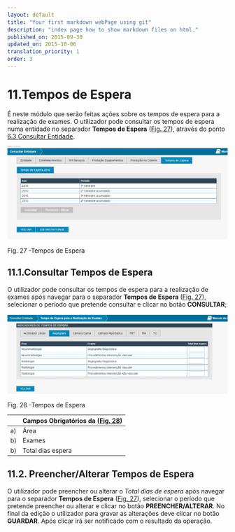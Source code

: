 ```yaml
---
layout: default
title: "Your first markdown webPage using git"
description: "index page how to show markdown files on html."
published_on: 2015-09-30
updated_on: 2015-10-06
translation_priority: 1
order: 3
---
```


# 11.Tempos de Espera
É neste módulo que serão feitas ações sobre os tempos de espera para a realização de exames.
O utilizador pode consultar os tempos de espera numa entidade no separador **Tempos de Espera** ([Fig. 27](#fig27)), através do ponto [6.3 Consultar Entidade](#consultar-entidade).

![img/pages/fig27](img/pages/11_0_1.jpg)

<p class="caption" id="fig27"> Fig. 27 -Tempos de Espera</p>

<p id="tERealizacaoExames"></p>

## 11.1.Consultar Tempos de Espera

O utilizador pode consultar os tempos de espera para a realização de exames após navegar para o separador **Tempos de Espera** ([Fig. 27](#fig27)), 
selecionar o período que pretende consultar e clicar no botão **CONSULTAR**;

![img/pages/fig27](img/pages/11_1_1.jpg)

<p class="caption" id="fig28"> Fig. 28 -Tempos de Espera</p>

|    | Campos Obrigatórios da ([Fig. 28](#fig28))        |
|----|---------------------------------------------------|
| a) | 	Área                                             |
| b) | 	Exames                                           |
| b) |  Total dias espera                                |

<p id="tERealizacaoExames"></p>

## 11.2. Preencher/Alterar Tempos de Espera
O utilizador pode preencher ou alterar o *Total dias de espera* após navegar para o separador **Tempos de Espera**  ([Fig. 27](#fig27)), selecionar o período que pretende preencher ou alterar e clicar no botão **PREENCHER/ALTERAR**.
No final da edição o utilizador para gravar as alterações deve clicar no botão **GUARDAR**. Após clicar irá ser notificado com o resultado da operação.

